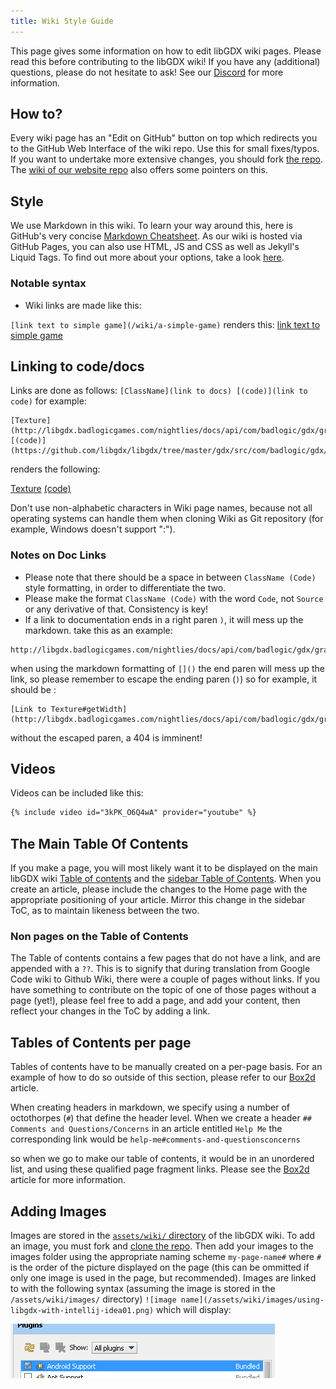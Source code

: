 ```yaml
---
title: Wiki Style Guide
---
```

This page gives some information on how to edit libGDX wiki pages. Please read this before contributing to the libGDX wiki! If you have any (additional) questions, please do not hesitate to ask! See our [Discord](https://libgdx.com/community/) for more information.

## How to? ##
Every wiki page has an "Edit on GitHub" button on top which redirects you to the GitHub Web Interface of the wiki repo. Use this for small fixes/typos. If you want to undertake more extensive changes, you should fork [the repo](https://github.com/libgdx/libgdx.github.io). The [wiki of our website repo](https://github.com/libgdx/libgdx.github.io/wiki) also offers some pointers on this.

## Style ##
We use Markdown in this wiki. To learn your way around this, here is GitHub's very concise [Markdown Cheatsheet](https://github.com/adam-p/markdown-here/wiki/Markdown-Cheatsheet). As our wiki is hosted via GitHub Pages, you can also use HTML, JS and CSS as well as Jekyll's Liquid Tags. To find out more about your options, take a look [here](https://github.com/libgdx/libgdx.github.io/wiki).

### Notable syntax ###

* Wiki links are made like this:

`[link text to simple game](/wiki/a-simple-game)` renders this: [link text to simple game](/wiki/a-simple-game)  

## Linking to code/docs ##
Links are done as follows: `[ClassName](link to docs) [(code)](link to code)` for example:
```
[Texture](http://libgdx.badlogicgames.com/nightlies/docs/api/com/badlogic/gdx/graphics/Texture.html)
[(code)](https://github.com/libgdx/libgdx/tree/master/gdx/src/com/badlogic/gdx/graphics/Texture.java)
```

renders the following:

[Texture](http://libgdx.badlogicgames.com/nightlies/docs/api/com/badlogic/gdx/graphics/Texture.html)
[(code)](https://github.com/libgdx/libgdx/tree/master/gdx/src/com/badlogic/gdx/graphics/Texture.java)

Don't use non-alphabetic characters in Wiki page names, because not all operating systems can handle
them when cloning Wiki as Git repository (for example, Windows doesn't support ":").

### Notes on Doc Links ###

* Please note that there should be a space in between `ClassName (Code)` style formatting, in order to differentiate the two.
* Please make the format `ClassName (Code)` with the word `Code`, not `Source` or any derivative of that. Consistency is key!
*  If a link to documentation ends in a right paren `)`, it will mess up the markdown. take this as an example:

```
http://libgdx.badlogicgames.com/nightlies/docs/api/com/badlogic/gdx/graphics/Texture.html#getWidth()
```

when using the markdown formatting of `[]()` the end paren will mess up the link, so please remember to escape the ending paren (`)`) so for example, it should be :

```
[Link to Texture#getWidth](http://libgdx.badlogicgames.com/nightlies/docs/api/com/badlogic/gdx/graphics/Texture.html#getWidth(\))
```

without the escaped paren, a 404 is imminent!

## Videos ##

Videos can be included like this:

```markdown
{% include video id="3kPK_O6Q4wA" provider="youtube" %}
```

## The Main Table Of Contents ##

If you make a page, you will most likely want it to be displayed on the main libGDX wiki [Table of contents](https://github.com/libgdx/libgdx.github.io/blob/dev/_wiki/index.md) and the [sidebar Table of Contents](https://github.com/libgdx/libgdx.github.io/blob/dev/_includes/wiki_sidebar.md). When you create an article, please include the changes to the Home page with the appropriate positioning of your article. Mirror this change in the sidebar ToC, as to maintain likeness between the two.

### Non pages on the Table of Contents ###

The Table of contents contains a few pages that do not have a link, and are appended with a `??`. This is to signify that during translation from Google Code wiki to Github Wiki, there were a couple of pages without links. If you have something to contribute on the topic of one of those pages without a page (yet!), please feel free to add a page, and add your content, then reflect your changes in the ToC by adding a link.


## Tables of Contents per page ##

Tables of contents have to be manually created on a per-page basis. For an example of how to do so outside of this section, please refer to our [Box2d](/wiki/box2d) article.

When creating headers in markdown, we specify using a number of octothorpes (`#`) that define the header level. When we create a header `## Comments and Questions/Concerns` in an article entitled `Help Me` the corresponding link would be `help-me#comments-and-questionsconcerns`

so when we go to make our table of contents, it would be in an unordered list, and using these qualified page fragment links. Please see the [Box2d](/wiki/box2d) article for more information.

## Adding Images ##

Images are stored in the [`assets/wiki/` directory](https://github.com/libgdx/libgdx.github.io/blob/dev/assets/wiki/) of the libGDX wiki. To add an image, you must fork and [clone the repo](https://docs.github.com/en/free-pro-team@latest/github/creating-cloning-and-archiving-repositories/cloning-a-repository). Then add your images to the images folder using the appropriate naming scheme `my-page-name#` where `#` is the order of the picture displayed on the page (this can be ommitted if only one image is used in the page, but recommended). Images are linked to with the following syntax (assuming the image is stored in the `/assets/wiki/images/` directory) `![image name](/assets/wiki/images/using-libgdx-with-intellij-idea01.png)` which will display:

![image name](/assets/wiki/images/using-libgdx-with-intellij-idea01.png)
